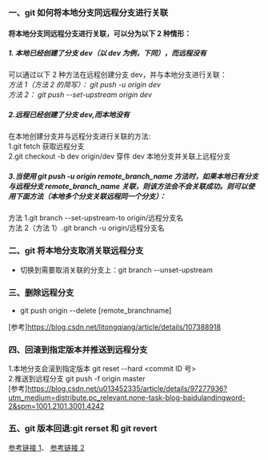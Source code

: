 ### 一、git 如何将本地分支同远程分支进行关联

#### 将本地分支同远程分支进行关联，可以分为以下 2 种情形：

##### 1. 本地已经创建了分支 dev（以 dev 为例，下同），而远程没有

可以通过以下 2 种方法在远程创建分支 dev，并与本地分支进行关联：  
_方法 1（方法 2 的简写）： git push -u origin dev_  
_方法 2： git push --set-upstream origin dev_

##### 2.远程已经创建了分支 dev,而本地没有

在本地创建分支并与远程分支进行关联的方法:  
 1.git fetch 获取远程分支  
 2.git checkout -b dev origin/dev 穿件 dev 本地分支并关联上远程分支

##### 3.当使用 git push -u origin remote_branch_name 方法时，如果本地已有分支与远程分支 remote_branch_name 关联，则该方法会不会关联成功。则可以使用下面方法（本地多个分支关联远程同一个分支）：

方法 1.git branch --set-upstream-to origin/远程分支名  
方法 2（方法 1）.git branch -u origin/远程分支名

### 二、git 将本地分支取消关联远程分支

-   切换到需要取消关联的分支上：git branch --unset-upstream

### 三、删除远程分支

-   git push origin --delete [remote_branchname]

[参考]https://blog.csdn.net/litongqiang/article/details/107388918

### 四、回滚到指定版本并推送到远程分支

1.本地分支会滚到指定版本 git reset --hard <commit ID 号>  
2.推送到远程分支 git push -f origin master  
[参考]https://blog.csdn.net/u013452335/article/details/97277936?utm_medium=distribute.pc_relevant.none-task-blog-baidulandingword-2&spm=1001.2101.3001.4242

### 五、git 版本回退:git rerset 和 git revert

[参考链接 1](https://github.com/includeios/document/issues/12)、
[参考链接 2](https://includeios.github.io/archives/)
